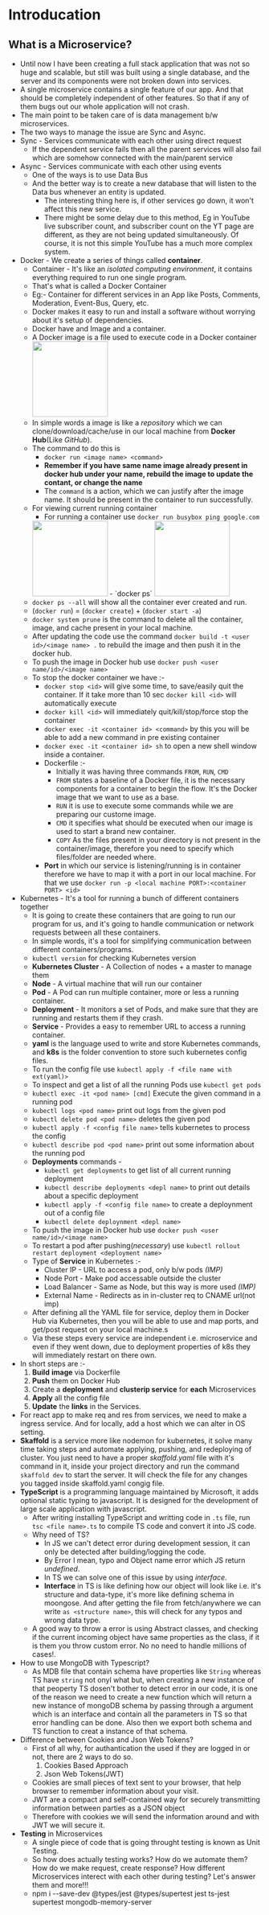 # Introducation

## What is a Microservice?

- Until now I have been creating a full stack application that was not so huge and scalable, but still was built using a single database, and the server and its components were not broken down into services.
- A single microservice contains a single feature of our app. And that should be completely independent of other features. So that if any of them bugs out our whole application will not crash.
- The main point to be taken care of is data management b/w microservices.
- The two ways to manage the issue are Sync and Async.
- Sync - Services communicate with each other using direct request
  - If the dependent service fails then all the parent services will also fail which are somehow connected with the main/parent service
- Async - Services communicate with each other using events
  - One of the ways is to use Data Bus
  - And the better way is to create a new database that will listen to the Data bus whenever an entity is updated.
    - The interesting thing here is, if other services go down, it won't affect this new service.
    - There might be some delay due to this method, Eg in YouTube live subscriber count, and subscriber count on the YT page are different, as they are not being updated simultaneously. Of course, it is not this simple YouTube has a much more complex system.
- Docker - We create a series of things called **container**.
  - Container - It's like an *isolated computing environment*, it contains everything required to run one single program.
  - That's what is called a Docker Container
  - Eg:- Container for different services in an App like Posts, Comments, Moderation, Event-Bus, Query, etc.
  - Docker makes it easy to run and install a software without worrying about it's setup of dependencies.
  - Docker have and Image and a container.
  - A Docker image is a file used to execute code in a Docker container
    <img src="./Images/Docker_image_container.png" height="150px">
  - In simple words a image is like a *repository* which we can clone/download/cache/use in our local machine from **Docker Hub**(Like *GitHub*).
  - The command to do this is
    - `docker run <image name> <command>`
    - **Remember if you have same name image already present in docker hub under your name, rebuild the image to update the contant, or change the name**
    - The `command` is a action, which we can justify after the image name. It should be present in the container to run successfully.
  - For viewing current running container
    - For running a container use `docker run busybox ping google.com`
    <img src="./Images/Container_running.png" height="150px">
    - `docker ps`
    <img src="./Images/Docker_ps.png" height="150px" >
  - `docker ps --all` will show all the container ever created and run.
  - (`docker run`) = (`docker create`) + (`docker start -a`)
  - `docker system prune` is the command to delete all the container, image, and cache present in your local machine.
  - After updating the code use the command `docker build -t <user id>/<image name> .` to rebuild the image and then push it in the docker hub.
  - To push the image in Docker hub use `docker push <user name/id>/<image name>`
  - To stop the docker container we have :-
    - `docker stop <id>` will give some time, to save/easily quit the container. If it take more than 10 sec `docker kill <id>` will automatically execute
    - `docker kill <id>` will immediately quit/kill/stop/force stop the container
    - `docker exec -it <container id> <command>` by this you will be able to add a new command in pre existing container
    - `docker exec -it <container id> sh` to open a new shell window inside a container.
    - Dockerfile :-
      - Initially it was having three commands `FROM`, `RUN`, `CMD`
      - `FROM` states a baseline of a Docker file, it is the necessary components for a container to begin the flow. It's the Docker image that we want to use as a base.
      - `RUN` it is use to execute some commands while we are preparing our custome image.
      - `CMD` it specifies what should be executed when our image is used to start a brand new container.
      - `COPY` As the files present in your directory is not present in the container/image, therefore you need to specify which files/folder are needed where.
    - **Port** in which our service is listening/running is in container therefore we have to map it with a port in our local machine. For that we use `docker run -p <local machine PORT>:<container PORT> <id>`
- Kubernetes - It's a tool for running a bunch of different containers together
  - It is going to create these containers that are going to run our program for us, and it's going to handle communication or network requests between all these containers.
  - In simple words, it's a tool for simplifying communication between different containers/programs.
  - `kubectl version` for checking Kubernetes version
  - **Kubernetes Cluster** - A Collection of nodes + a master to manage them
  - **Node** - A virtual machine that will run our container
  - **Pod** - A Pod can run multiple container, more or less a running container.
  - **Deployment** - It monitors a set of Pods, and make sure that they are running and restarts them if they crash.
  - **Service** - Provides a easy to remember URL to access a running container.
  - **yaml** is the language used to write and store Kubernetes commands, and **k8s** is the folder convention to store such kubernetes config files.
  - To run the config file use `kubectl apply -f <file name with ext(yaml)>`
  - To inspect and get a list of all the running Pods use `kubectl get pods`
  - `kubectl exec -it <pod name> [cmd]` Execute the given command in a running pod
  - `kubectl logs <pod name>` print out logs from the given pod
  - `kubectl delete pod <pod name>` deletes the given pod
  - `kubectl apply -f <config file name>` tells kubernetes to process the config
  - `kubectl describe pod <pod name>` print out some information about the running pod
  - **Deployments** commands - 
    - `kubectl get deployments` to get list of all current running deployment
    - `kubectl describe deployments <depl name>` to print out details about a specific deployment
    - `kubectl apply -f <config file name>` to create a deploynment out of a config file
    - `kubectl delete deploynment <depl name>`
  - To push the image in Docker hub use `docker push <user name/id>/<image name>`
  - To restart a pod after pushing(*necessary*) use `kubectl rollout restart deployment <deployment name>`
  - Type of **Service** in Kubernetes :-
    - Cluster IP - URL to access a pod, only b/w pods *(IMP)*
    - Node Port - Make pod accessable outside the cluster
    - Load Balancer - Same as Node, but this way is more used *(IMP)*
    - External Name - Redirects as in in-cluster req to CNAME url(not imp)
  - After defining all the YAML file for service, deploy them in Docker Hub via Kubernetes, then you will be able to use and map ports, and get/post request on your local machine.s
  - Via these steps every service are independent i.e. microservice and even if they went down, due to deployment properties of k8s they will immediately restart on there own.
- In short steps are :-
  1. **Build** **image** via Dockerfile 
  2. **Push** them on Docker Hub
  3. Create a **deployment** and **clusterip service** for **each** Microservices
  4. **Apply** all the config file
  5. **Update** the **links** in the Services.
- For react app to make req and res from services, we need to make a ingress service. And for locally, add a host which we can alter in OS setting.
- **Skaffold** is a service more like nodemon for kubernetes, it solve many time taking steps and automate applying, pushing, and redeploying of cluster. You just need to have a proper *skaffold.yaml* file with it's command in it, inside your project directory and run the command `skaffold dev` to start the server. It will check the file for any changes you tagged inside skaffold.yaml congig file.
- **TypeScript** is a programming language maintained by Microsoft, it adds optional static typing to javascript. It is designed for the development of large scale application with javascript. 
  - After writing installing TypeScript and writting code in `.ts` file, run `tsc <file name>.ts` to compile TS code and convert it into JS code.
  - Why need of TS?
    - In JS we can't detect error during development session, it can only be detected after building/logging the code.
    - By Error I mean, typo and Object name error which JS return *undefined*.
    - In TS we can solve one of this issue by using *interface*.
    - **Interface** in TS is like defining how our object will look like i.e. it's structure and data-type, it's more like defining schema in moongose. And after getting the file from fetch/anywhere we can write `as <structure name>`, this will check for any typos and wrong data type.
  - A good way to throw a error is using Abstract classes, and checking if the current incoming object have same properties as the class, if it is them you throw custom error. No no need to handle millions of cases!.
- How to use MongoDB with Typescript?
  - As MDB file that contain schema have properties like `String` whereas TS have `string` not onyl what but, when creating a new instance of that peoperty TS dosen't bother to detect error in our code, it is one of the reason we need to create a new function which will return a new instance of mongoDB schema by passing through a argument which is an interface and contain all the parameters in TS so that error handling can be done. Also then we export both schema and TS function to creat a instance of that schema.
- Difference between Cookies and Json Web Tokens?
  - First of all why, for authantication the used if they are logged in or not, there are 2 ways to do so.
    1. Cookies Based Approach
    2. Json Web Tokens(JWT)
  - Cookies are small pieces of text sent to your browser, that help browser to remember information about your visit.
  - JWT are a compact and self-contained way for securely transmitting information between parties as a JSON object
  - Therefore with cookies we will send the information around and with JWT we will secure it.
- **Testing** in Microservices
  - A single piece of code that is going throught testing is known as Unit Testing.
  - So how does actually testing works? How do we automate them? How do we make request, create response? How different Microservices interect with each other during testing? Let's answer them and more!!!
  - npm i --save-dev @types/jest @types/supertest jest ts-jest supertest mongodb-memory-server